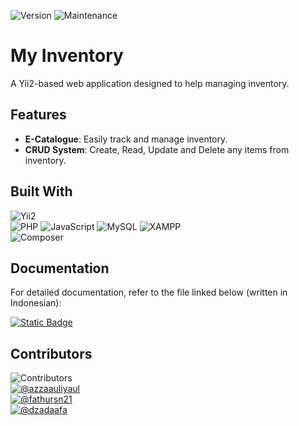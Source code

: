 ![Version](https://img.shields.io/badge/version-1.0.0-blue) ![Maintenance](https://img.shields.io/badge/maintenance-active-brightgreen)  

# My Inventory 

A Yii2-based web application designed to help managing inventory.  

## Features  
- **E-Catalogue**: Easily track and manage inventory.  
- **CRUD System**: Create, Read, Update and Delete any items from inventory.  
  

## Built With  
![Yii2](https://img.shields.io/badge/framework-Yii2-blue?logo=yii)  
![PHP](https://img.shields.io/badge/language-PHP-8892be?logo=php&logoColor=white) 
![JavaScript](https://img.shields.io/badge/language-JavaScript-yellow?logo=javascript&logoColor=yellow)
![MySQL](https://img.shields.io/badge/database-MySQL-00758f?logo=mysql&logoColor=white)
![XAMPP](https://img.shields.io/badge/environtment-XAMPP-orange?logo=xampp)  
![Composer](https://img.shields.io/badge/dependencies-Composer-blue?logo=composer)

## Documentation  
For detailed documentation, refer to the file linked below (written in Indonesian):

[![Static Badge](https://img.shields.io/badge/View_Document-1298ff)](./document/project_documentation.docx) 

## Contributors  
![Contributors](https://img.shields.io/github/contributors/dzadaafa/Beauty-Solution-)  
[![@azzaauliyaul](https://img.shields.io/badge/GitHub-azzaauliyaul-blue?logo=github&style=flat-square)](https://github.com/azzaauliyaul)  
[![@fathursn21](https://img.shields.io/badge/GitHub-fathursn21-9156f0?logo=github&style=flat-square)](https://github.com/fathursn21)  
[![@dzadaafa](https://img.shields.io/badge/GitHub-dzadaafa-9156f0?style=plastic&logo=github&style=flat-square)](https://github.com/dzadaafa)

